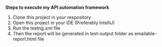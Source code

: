 **Steps to execute my API automation framework**
1. Clone this project in your respository
2. Open this project in your IDE (Preferably IntelliJ)
3. Run the testng.xml file
4. Then the report will be generated in test-output folder as emailable-report.html file
